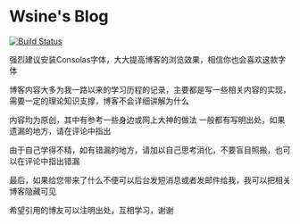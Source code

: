 # Wsine's Blog

[![Build Status](https://travis-ci.com/Wsine/Blog.svg?branch=master)](https://travis-ci.com/Wsine/Blog)

强烈建议安装Consolas字体，大大提高博客的浏览效果，相信你也会喜欢这款字体

博客内容大多为我一路以来的学习历程的记录，主要都是写一些相关内容的实现，需要一定的理论知识支撑，博客不会详细讲解为什么

内容均为原创，其中有参考一些身边或网上大神的做法
一般都有写明出处，如果遗漏的地方，请在评论中指出

由于自己学得不精，如有错漏的地方，请加以自己思考消化，不要盲目照搬，也可以在评论中指出错漏

最后，如果给您带来了什么不便可以后台发短消息或者发邮件给我，我可以把相关博客隐藏可见

希望引用的博友可以注明出处，互相学习，谢谢
